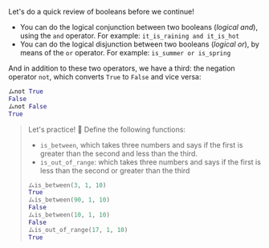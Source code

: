 Let's do a quick review of booleans before we continue!

* You can do the logical conjunction between two booleans (_logical and_), using the `and` operator. For example: `it_is_raining and it_is_hot`
* You can do the logical disjunction between two booleans (_logical or_), by means of the `or` operator. For example: `is_summer or is_spring`

And in addition to these two operators, we have a third: the negation operator `not`, which converts `True` to `False` and vice versa:

```python
ムnot True
False
ムnot False
True
```

> Let's practice! :muscle: Define the following functions:
>
> * `is_between`, which takes three numbers and says if the first is greater than the second and less than the third.
> * `is_out_of_range`: which takes three numbers and says if the first is less than the second or greater than the third
>
> ```python
> ムis_between(3, 1, 10)
> True
> ムis_between(90, 1, 10)
> False
> ムis_between(10, 1, 10)
> False
> ムis_out_of_range(17, 1, 10)
> True
> ```
>